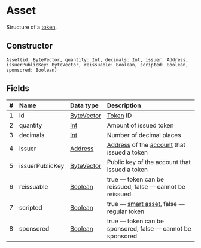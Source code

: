 # Asset

Structure of a [token](/blockchain/token.md).

## Constructor

``` ride
Asset(id: ByteVector, quantity: Int, decimals: Int, issuer: Address, issuerPublicKey: ByteVector, reissuable: Boolean, scripted: Boolean, sponsored: Boolean)
```

## Fields

|   #   | Name | Data type | Description |
| :--- | :--- | :--- | :--- |
| 1 | id | [ByteVector](/ride/data-types/byte-vector.md) | [Token](/blockchain/token.md) ID |
| 2 | quantity | [Int](/ride/data-types/int.md) | Amount of issued token |
| 3 | decimals | [Int](/ride/data-types/int.md) | Number of decimal places |
| 4 | issuer | [Address](/ride/structures/common-structures/address.md) | [Address](/blockchain/address.md) of the [account](/blockchain/account.md) that issued a token |
| 5 | issuerPublicKey | [ByteVector](/ride/data-types/byte-vector.md) | Public key of the account that issued a token |
| 6 | reissuable | [Boolean](/ride/data-types/boolean.md) | true — token can be reissued, false — cannot be reissued |
| 7 | scripted | [Boolean](/ride/data-types/boolean.md) | true — [smart asset](/ride/smart-assets.md), false — regular token |
| 8 | sponsored | [Boolean](/ride/data-types/boolean.md) | true — token can be sponsored, false — cannot be sponsored |
